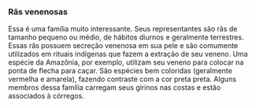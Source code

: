 ﻿### Rãs venenosas


Essa é uma família muito interessante. Seus representantes são rãs de tamanho pequeno ou médio, de hábitos diurnos e geralmente terrestres. Essas rãs possuem secreção venenosa em sua pele e são comumente utilizados em rituais indígenas que fazem a extração de seu veneno. Uma espécie da Amazônia, por exemplo, utilizam seu veneno para colocar na ponta de flecha para caçar.
São espécies bem coloridas (geralmente vermelha e amarela), fazendo contraste com a cor preta preta. Alguns membros dessa família carregam seus girinos nas costas e estão associados à córregos.
